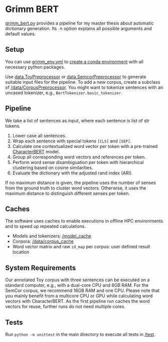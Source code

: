 # Grimm BERT

[grimm_bert.py](/grimm_bert.py) provides a pipeline for my master thesis about automatic dictionary generation. Its `-h`
option explains all possible arguments and default values.

## Setup

You can use [grimm_env.yml](/grimm_env.yml)
to [create a conda environment](https://docs.conda.io/projects/conda/en/latest/user-guide/tasks/manage-environments.html#creating-an-environment-from-an-environment-yml-file)
with all necessary python packages.

Use [data.ToyPreprocessor](/data/toy_preprocessor.py) or [data.SemcorPreprocessor](/data/semcor_preprocessor.py) to
generate suitable input files for the pipeline. To add a new corpus, create a subclass
of [/data/CorpusPreprocessor](/data/corpus_preprocessor.py). You might want to tokenize sentences with an uncased
tokenizer, e.g., `BertTokenizer.basic_tokenizer`.

## Pipeline

We take a list of sentences as input, where each sentence is list of str tokens.

1. Lower case all sentences.
2. Wrap each sentence with special tokens `[CLS]` and `[SEP]`.
3. Calculate one contextualized word vector per token with a
   pre-trained [CharacterBERT](https://github.com/helboukkouri/character-bert) model.
4. Group all corresponding word vectors and references per token.
5. Perform word sense disambiguation per token with hierarchical clustering based on cosine similarities.
6. Evaluate the dictionary with the adjusted rand index (ARI).

If no maximum distance is given, the pipeline uses the number of senses from the ground truth to cluster word vectors.
Otherwise, it uses the maximum distance to distinguish different senses per token.

## Caches

The software uses caches to enable executions in offline HPC environments and to speed up repeated calculations.

- Models and tokenizers: [/model_cache](/model_cache)
- Corpora: [/data/corpus_cache](/data/corpus_cache)
- Word vector matrix and raw `id_map` per corpus: user defined result location

## System Requirements

Our annotated Toy corpus with three sentences can be executed on a standard computer, e.g., with a dual-core CPU and 8GB
RAM. For the SemCor corpus, we recommend 16GB RAM and one CPU. Please note that you mainly benefit from a multicore CPU
or GPU while calculating word vectors with CharacterBERT. As the first pipeline run caches the word vectors for reuse,
further runs do not need multiple cores.

## Tests

Run `python -m unittest` in the main directory to execute all tests in [/test](/test).
